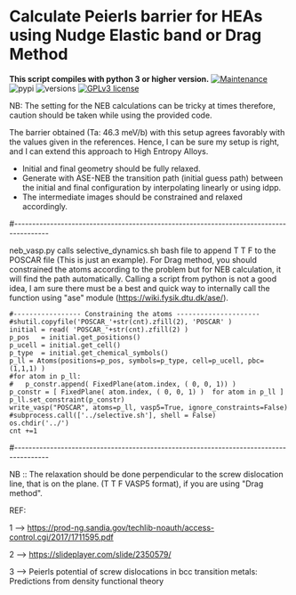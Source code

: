 # Calculate Peierls barrier for HEAs using Nudge Elastic band or Drag Method

**This script compiles with python 3 or higher version.**
[![Maintenance](https://img.shields.io/badge/Maintained%3F-yes-green.svg)](https://GitHub.com/Naereen/StrapDown.js/graphs/commit-activity)
![pypi](https://img.shields.io/pypi/v/pybadges.svg)
![versions](https://img.shields.io/pypi/pyversions/pybadges.svg)
[![GPLv3 license](https://img.shields.io/badge/License-GPLv3-blue.svg)](http://perso.crans.org/besson/LICENSE.html)

NB: The setting for the NEB calculations can be tricky at times therefore, caution should be taken while using the provided code.

The barrier obtained (Ta: 46.3 meV/b) with this setup agrees favorably with 
the values given in the references. Hence, I can be sure my setup is right, 
and I can extend this approach to High Entropy Alloys.

- Initial and final geometry should be fully relaxed. 
- Generate with ASE-NEB the transition path (initial guess path) between the initial 
  and final configuration by interpolating linearly or using idpp. 
- The intermediate images should be constrained and relaxed accordingly.

#---------------------------------------------------------------------------------------

neb_vasp.py calls selective_dynamics.sh bash file to append T T F to the POSCAR file (This is just an example).
For Drag method, you should constrained the atoms according to the problem but for NEB calculation, it
will find the path automatically.
Calling a script from python is not a good idea, I am sure there must be a best and 
quick way to internally call the function using "ase" module (https://wiki.fysik.dtu.dk/ase/). 
```
#----------------- Constraining the atoms ---------------------
#shutil.copyfile('POSCAR_'+str(cnt).zfill(2), 'POSCAR' )
initial = read( 'POSCAR_'+str(cnt).zfill(2) )
p_pos   = initial.get_positions()
p_ucell = initial.get_cell()
p_type  = initial.get_chemical_symbols()
p_ll = Atoms(positions=p_pos, symbols=p_type, cell=p_ucell, pbc=(1,1,1) )
#for atom in p_ll:
#	p_constr.append( FixedPlane(atom.index, ( 0, 0, 1)) )
p_constr = [ FixedPlane( atom.index, ( 0, 0, 1) )  for atom in p_ll ]
p_ll.set_constraint(p_constr)
write_vasp("POSCAR", atoms=p_ll, vasp5=True, ignore_constraints=False)
#subprocess.call(['../selective.sh'], shell = False)
os.chdir('../')		
cnt +=1
```

#---------------------------------------------------------------------------------------

NB :: The relaxation should be done perpendicular to the screw dislocation line, 
that is on the plane. (T T F VASP5 format), if you are using "Drag method".

REF:

1 --> https://prod-ng.sandia.gov/techlib-noauth/access-control.cgi/2017/1711595.pdf

2 --> https://slideplayer.com/slide/2350579/

3 --> Peierls potential of screw dislocations in bcc transition metals: Predictions from density functional theory
